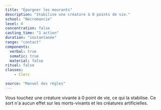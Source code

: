 ```yaml
---
title: "Épargner les mourants"
description: "Stabilise une créature à 0 points de vie."
school: "Nécromancie"
level: 0
concentration: false
casting_time: "1 action"
duration: "instantanée"
range: "contact"
components:
  verbal: true
  somatic: true
  material: false
ritual: false
classes:
    - Clerc

source: "Manuel des règles"
---
```

Vous touchez une créature vivante à 0 point de vie, ce qui la stabilise. Ce sort n'a aucun effet sur les morts-vivants et les créatures artificielles.
